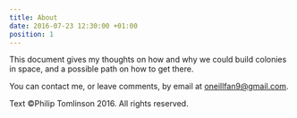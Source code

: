 ```yaml
---
title: About
date: 2016-07-23 12:30:00 +01:00
position: 1
---
```


This document gives my thoughts on how and why we could build colonies in space, and a possible path on how to get there. 

You can contact me, or leave comments, by email at oneillfan9@gmail.com. 


  Text ©Philip Tomlinson 2016. All rights reserved. 


